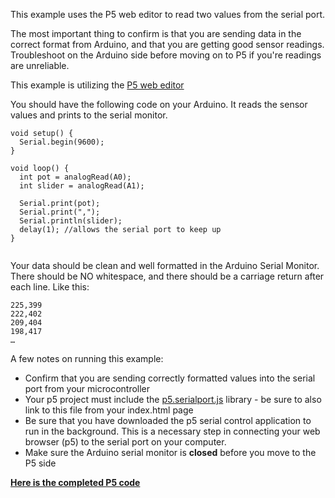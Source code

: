 This example uses the P5 web editor to read two values from the serial port.

The most important thing to confirm is that you are sending data in the correct format from Arduino, and that you are getting good sensor readings. Troubleshoot on the Arduino side before moving on to P5 if you're readings are unreliable.

This example is utilizing the [P5 web editor](http://alpha.editor.p5js.org/)

You should have the following code on your Arduino. It reads the sensor values and prints to the serial monitor. 

~~~~
void setup() {
  Serial.begin(9600);
}

void loop() {
  int pot = analogRead(A0);
  int slider = analogRead(A1);

  Serial.print(pot);
  Serial.print(",");
  Serial.println(slider);
  delay(1); //allows the serial port to keep up
}
	
~~~~

Your data should be clean and well formatted in the Arduino Serial Monitor. There should be NO whitespace, and there should be a carriage return after each line. Like this:

~~~~
225,399
222,402
209,404 
198,417
…
~~~~

A few notes on running this example:
+ Confirm that you are sending correctly formatted values into the serial port from your microcontroller
+ Your p5 project must include the [p5.serialport.js](https://raw.githubusercontent.com/vanevery/p5.serialport/master/lib/p5.serialport.js) library - be sure to also link to this file from your index.html page
+ Be sure that you have downloaded the p5 serial control application to run in the background. This is a necessary step in connecting your web browser (p5) to the serial port on your computer.
+ Make sure the Arduino serial monitor is **closed** before you move to the P5 side

**[Here is the completed P5 code](https://github.com/coloringchaos/Object_Examples/blob/master/Serial/02-twoValuesToP5/sketch.js)**
